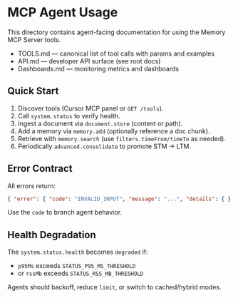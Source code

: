 # MCP Agent Usage

This directory contains agent-facing documentation for using the Memory MCP Server tools.

- TOOLS.md — canonical list of tool calls with params and examples
- API.md — developer API surface (see root docs)
- Dashboards.md — monitoring metrics and dashboards

## Quick Start

1. Discover tools (Cursor MCP panel or `GET /tools`).
2. Call `system.status` to verify health.
3. Ingest a document via `document.store` (content or path).
4. Add a memory via `memory.add` (optionally reference a doc chunk).
5. Retrieve with `memory.search` (use `filters.timeFrom/timeTo` as needed).
6. Periodically `advanced.consolidate` to promote STM → LTM.

## Error Contract

All errors return:
```json
{ "error": { "code": "INVALID_INPUT", "message": "...", "details": { } } }
```
Use the `code` to branch agent behavior.

## Health Degradation

The `system.status.health` becomes `degraded` if:
- `p95Ms` exceeds `STATUS_P95_MS_THRESHOLD`
- or `rssMb` exceeds `STATUS_RSS_MB_THRESHOLD`

Agents should backoff, reduce `limit`, or switch to cached/hybrid modes.
